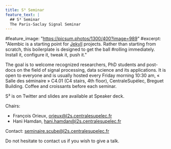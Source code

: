 ```yaml
---
title: S³ Seminar
feature_text: |
  ## S³ Seminar
  The Paris-Saclay Signal Seminar
---
```

#feature_image: "https://picsum.photos/1300/400?image=989"
#excerpt: "Alembic is a starting point for [Jekyll](https://jekyllrb.com/) projects. Rather than starting from scratch, this boilerplate is designed to get the ball #rolling immediately. Install it, configure it, tweak it, push it."

The goal is to welcome recognized researchers, PhD students and post-docs on the
field of signal processing, data science and its applications. It is open to
everyone and is usually hosted every Friday morning 10:30 am, « Salle des
séminaire » C4.01 (C4 stairs, 4th floor), CentraleSupélec, Breguet Building.
Coffee and croissants before each seminar.

S³ is on Twitter and slides are available at Speaker deck.

Chairs:

- François Orieux, orieux@l2s.centralesupelec.fr
- Hani Hamdan, hani.hamdan@l2s.centralesupelec.fr

Contact: seminaire.scube@l2s.centralesupelec.fr

Do not hesitate to contact us if you wish to give a talk.
